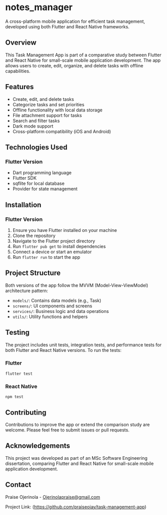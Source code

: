 # notes_manager

A cross-platform mobile application for efficient task management, developed using both Flutter and React Native frameworks.

## Overview

This Task Management App is part of a comparative study between Flutter and React Native for small-scale mobile application development. The app allows users to create, edit, organize, and delete tasks with offline capabilities.

## Features

- Create, edit, and delete tasks
- Categorize tasks and set priorities
- Offline functionality with local data storage
- File attachment support for tasks
- Search and filter tasks
- Dark mode support
- Cross-platform compatibility (iOS and Android)

## Technologies Used

### Flutter Version
- Dart programming language
- Flutter SDK
- sqflite for local database
- Provider for state management

## Installation

### Flutter Version

1. Ensure you have Flutter installed on your machine
2. Clone the repository
3. Navigate to the Flutter project directory
4. Run `flutter pub get` to install dependencies
5. Connect a device or start an emulator
6. Run `flutter run` to start the app

## Project Structure

Both versions of the app follow the MVVM (Model-View-ViewModel) architecture pattern:

- `models/`: Contains data models (e.g., Task)
- `screens/`: UI components and screens
- `services/`: Business logic and data operations
- `utils/`: Utility functions and helpers

## Testing

The project includes unit tests, integration tests, and performance tests for both Flutter and React Native versions. To run the tests:

### Flutter
```
flutter test
```

### React Native
```
npm test
```
## Contributing

Contributions to improve the app or extend the comparison study are welcome. Please feel free to submit issues or pull requests.

## Acknowledgements

This project was developed as part of an MSc Software Engineering dissertation, comparing Flutter and React Native for small-scale mobile application development.

## Contact

Praise Ojerinola - Ojerinolapraise@gmail.com

Project Link: (https://github.com/praiseojay/task-management-app)
